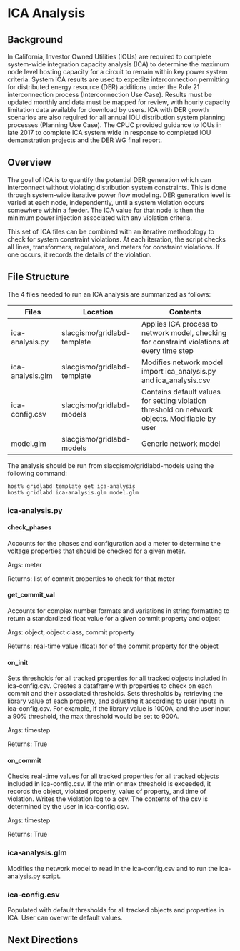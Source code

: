 # ICA Analysis

## Background
In California, Investor Owned Utilities (IOUs) are required to complete system-wide integration capacity analysis (ICA) to determine the maximum node level hosting capacity for a circuit to remain within key power system criteria. System ICA results are used to expedite interconnection permitting for distributed energy resource (DER) additions under the Rule 21 interconnection process (Interconnection Use Case). Results must be updated monthly and data must be mapped for review, with hourly capacity limitation data available for download by users. ICA with DER growth scenarios are also required for all annual IOU distribution system planning processes (Planning Use Case). The CPUC provided guidance to IOUs in late 2017 to complete ICA system wide in response to completed IOU demonstration projects and the DER WG final report.

## Overview
The goal of ICA is to quantify the potential DER generation which can interconnect without violating distribution system constraints. This is done through system-wide iterative power flow modeling. DER generation level is varied at each node, independently, until a system violation occurs somewhere within a feeder. The ICA value for that node is then the minimum power injection associated with any violation criteria.

This set of ICA files can be combined with an iterative methodology to check for system constraint violations. At each iteration, the script checks all lines, transformers, regulators, and meters for constraint violations. If one occurs, it records the details of the violation.

## File Structure
The 4 files needed to run an ICA analysis are summarized as follows:

|       Files      |           Location          |                                             Contents                                            |
| ---------------- | --------------------------- | ----------------------------------------------------------------------------------------------- |
| ica-analysis.py  | slacgismo/gridlabd-template | Applies ICA process to network model, checking for constraint violations at every time step     |
| ica-analysis.glm | slacgismo/gridlabd-template | Modifies network model import ica_analysis.py and ica_analysis.csv                              |
| ica-config.csv   | slacgismo/gridlabd-models   | Contains default values for setting violation threshold on network objects. Modifiable by user  |
| model.glm        | slacgismo/gridlabd-models   | Generic network model                                                                           |

The analysis should be run from slacgismo/gridlabd-models using the following command:
```
host% gridlabd template get ica-analysis
host% gridlabd ica-analysis.glm model.glm
```
### ica-analysis.py
#### check_phases

Accounts for the phases and configuration aod a meter to determine the voltage properties that should be checked for a given meter.

Args: meter

Returns: list of commit properties to check for that meter

#### get_commit_val
Accounts for complex number formats and variations in string formatting to return a standardized float value for a given commit property and object

Args: object, object class, commit property

Returns: real-time value (float) for of the commit property for the object

#### on_init
Sets thresholds for all tracked properties for all tracked objects included in ica-config.csv. Creates a dataframe with properties to check on each commit and their associated thresholds. Sets thresholds by retrieving the library value of each property, and adjusting it according to user inputs in ica-config.csv. For example, if the library value is 1000A, and the user input a 90% threshold, the max threshold would be set to 900A. 

Args: timestep

Returns: True

#### on_commit
Checks real-time values for all tracked properties for all tracked objects included in ica-config.csv. If the min or max threshold is exceeded, it records the object, violated property, value of property, and time of violation. Writes the violation log to a csv. The contents of the csv is determined by the user in ica-config.csv.

Args: timestep

Returns: True

### ica-analysis.glm
Modifies the network model to read in the ica-config.csv and to run the ica-analysis.py script. 

### ica-config.csv
Populated with default thresholds for all tracked objects and properties in ICA. User can overwrite default values. 

## Next Directions
